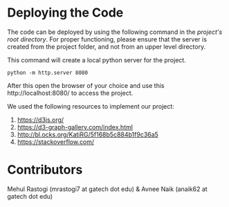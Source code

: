 # Deploying the Code

The code can be deployed by using the following command in the *project's root directory*. For proper functioning, please ensure that the server is created from the project folder, and not from an upper level directory.

This command will create a local python server for the project.
```
python -m http.server 8080
```
After this open the browser of your choice and use this http://localhost:8080/ to access the project.

We used the following resources to implement our project:

1) https://d3js.org/ 
2) https://d3-graph-gallery.com/index.html
3) http://bl.ocks.org/KatiRG/5f168b5c884b1f9c36a5
4) https://stackoverflow.com/

# Contributors

Mehul Rastogi (mrastogi7 at gatech dot edu) & Avnee Naik (anaik62 at gatech dot edu)

